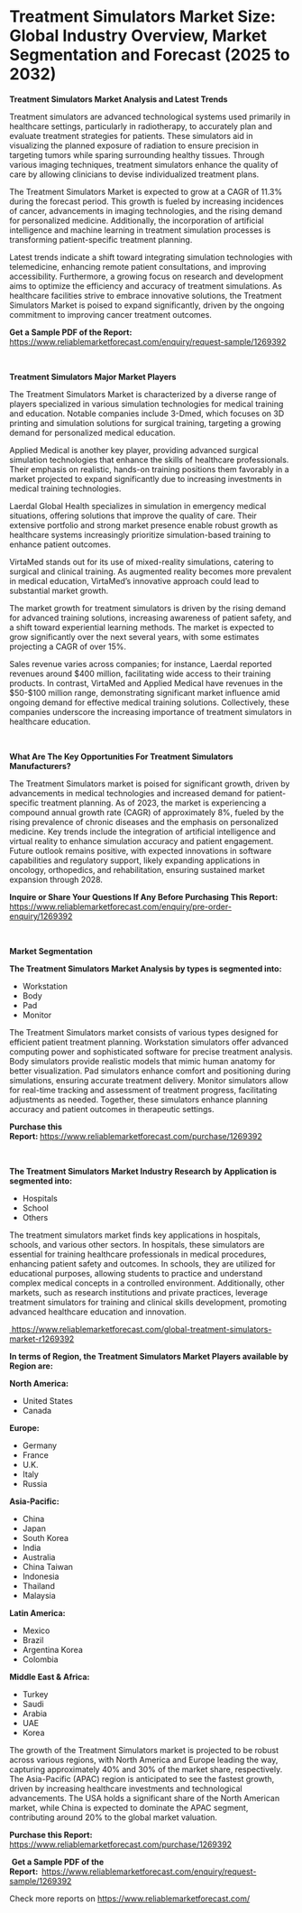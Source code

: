 <p><h1>Treatment Simulators Market Size: Global Industry Overview, Market Segmentation and Forecast (2025 to 2032)</h1></p><p><strong>Treatment Simulators Market Analysis and Latest Trends</strong></p>
<p><p>Treatment simulators are advanced technological systems used primarily in healthcare settings, particularly in radiotherapy, to accurately plan and evaluate treatment strategies for patients. These simulators aid in visualizing the planned exposure of radiation to ensure precision in targeting tumors while sparing surrounding healthy tissues. Through various imaging techniques, treatment simulators enhance the quality of care by allowing clinicians to devise individualized treatment plans.</p><p>The Treatment Simulators Market is expected to grow at a CAGR of 11.3% during the forecast period. This growth is fueled by increasing incidences of cancer, advancements in imaging technologies, and the rising demand for personalized medicine. Additionally, the incorporation of artificial intelligence and machine learning in treatment simulation processes is transforming patient-specific treatment planning.</p><p>Latest trends indicate a shift toward integrating simulation technologies with telemedicine, enhancing remote patient consultations, and improving accessibility. Furthermore, a growing focus on research and development aims to optimize the efficiency and accuracy of treatment simulations. As healthcare facilities strive to embrace innovative solutions, the Treatment Simulators Market is poised to expand significantly, driven by the ongoing commitment to improving cancer treatment outcomes.</p></p>
<p><strong>Get a Sample PDF of the Report:&nbsp;</strong> <a href="https://www.reliablemarketforecast.com/enquiry/request-sample/1269392?utm_campaign=3203&utm_medium=2&utm_source=Github&utm_content=ia&utm_term=24032025&utm_id=treatment-simulators">https://www.reliablemarketforecast.com/enquiry/request-sample/1269392</a></p>
<p>&nbsp;</p>
<p><strong>Treatment Simulators Major Market Players</strong></p>
<p><p>The Treatment Simulators Market is characterized by a diverse range of players specialized in various simulation technologies for medical training and education. Notable companies include 3-Dmed, which focuses on 3D printing and simulation solutions for surgical training, targeting a growing demand for personalized medical education.</p><p>Applied Medical is another key player, providing advanced surgical simulation technologies that enhance the skills of healthcare professionals. Their emphasis on realistic, hands-on training positions them favorably in a market projected to expand significantly due to increasing investments in medical training technologies.</p><p>Laerdal Global Health specializes in simulation in emergency medical situations, offering solutions that improve the quality of care. Their extensive portfolio and strong market presence enable robust growth as healthcare systems increasingly prioritize simulation-based training to enhance patient outcomes.</p><p>VirtaMed stands out for its use of mixed-reality simulations, catering to surgical and clinical training. As augmented reality becomes more prevalent in medical education, VirtaMed’s innovative approach could lead to substantial market growth.</p><p>The market growth for treatment simulators is driven by the rising demand for advanced training solutions, increasing awareness of patient safety, and a shift toward experiential learning methods. The market is expected to grow significantly over the next several years, with some estimates projecting a CAGR of over 15%.</p><p>Sales revenue varies across companies; for instance, Laerdal reported revenues around $400 million, facilitating wide access to their training products. In contrast, VirtaMed and Applied Medical have revenues in the $50-$100 million range, demonstrating significant market influence amid ongoing demand for effective medical training solutions. Collectively, these companies underscore the increasing importance of treatment simulators in healthcare education.</p></p>
<p>&nbsp;</p>
<p><strong>What Are The Key Opportunities For Treatment Simulators Manufacturers?</strong></p>
<p><p>The Treatment Simulators market is poised for significant growth, driven by advancements in medical technologies and increased demand for patient-specific treatment planning. As of 2023, the market is experiencing a compound annual growth rate (CAGR) of approximately 8%, fueled by the rising prevalence of chronic diseases and the emphasis on personalized medicine. Key trends include the integration of artificial intelligence and virtual reality to enhance simulation accuracy and patient engagement. Future outlook remains positive, with expected innovations in software capabilities and regulatory support, likely expanding applications in oncology, orthopedics, and rehabilitation, ensuring sustained market expansion through 2028.</p></p>
<p><strong>Inquire or Share Your Questions If Any Before Purchasing This Report:</strong> <a href="https://www.reliablemarketforecast.com/enquiry/pre-order-enquiry/1269392?utm_campaign=3203&utm_medium=2&utm_source=Github&utm_content=ia&utm_term=24032025&utm_id=treatment-simulators">https://www.reliablemarketforecast.com/enquiry/pre-order-enquiry/1269392</a></p>
<p>&nbsp;</p>
<p><strong>Market Segmentation</strong></p>
<p><strong>The Treatment Simulators Market Analysis by types is segmented into:</strong></p>
<p><ul><li>Workstation</li><li>Body</li><li>Pad</li><li>Monitor</li></ul></p>
<p><p>The Treatment Simulators market consists of various types designed for efficient patient treatment planning. Workstation simulators offer advanced computing power and sophisticated software for precise treatment analysis. Body simulators provide realistic models that mimic human anatomy for better visualization. Pad simulators enhance comfort and positioning during simulations, ensuring accurate treatment delivery. Monitor simulators allow for real-time tracking and assessment of treatment progress, facilitating adjustments as needed. Together, these simulators enhance planning accuracy and patient outcomes in therapeutic settings.</p></p>
<p><strong>Purchase this Report:&nbsp;</strong><a href="https://www.reliablemarketforecast.com/purchase/1269392?utm_campaign=3203&utm_medium=2&utm_source=Github&utm_content=ia&utm_term=24032025&utm_id=treatment-simulators">https://www.reliablemarketforecast.com/purchase/1269392</a></p>
<p>&nbsp;</p>
<p><strong>The Treatment Simulators Market Industry Research by Application is segmented into:</strong></p>
<p><ul><li>Hospitals</li><li>School</li><li>Others</li></ul></p>
<p><p>The treatment simulators market finds key applications in hospitals, schools, and various other sectors. In hospitals, these simulators are essential for training healthcare professionals in medical procedures, enhancing patient safety and outcomes. In schools, they are utilized for educational purposes, allowing students to practice and understand complex medical concepts in a controlled environment. Additionally, other markets, such as research institutions and private practices, leverage treatment simulators for training and clinical skills development, promoting advanced healthcare education and innovation.</p></p>
<p><a href="https://www.reliablemarketforecast.com/global-treatment-simulators-market-r1269392?utm_campaign=3203&utm_medium=2&utm_source=Github&utm_content=ia&utm_term=24032025&utm_id=treatment-simulators">&nbsp;https://www.reliablemarketforecast.com/global-treatment-simulators-market-r1269392</a></p>
<p><strong>In terms of Region, the Treatment Simulators Market Players available by Region are:</strong></p>
<p>
    <p> <strong> North America: </strong>
        <ul>
            <li>United States</li>
            <li>Canada</li>
        </ul>
        </p> 
    <p> <strong> Europe: </strong>
        <ul>
            <li>Germany</li>
            <li>France</li>
            <li>U.K.</li>
            <li>Italy</li>
            <li>Russia</li>
        </ul>
        </p> 
    <p> <strong> Asia-Pacific: </strong>
        <ul>
            <li>China</li>
            <li>Japan</li>
            <li>South Korea</li>
            <li>India</li>
            <li>Australia</li>
            <li>China Taiwan</li>
            <li>Indonesia</li>
            <li>Thailand</li>
            <li>Malaysia</li>
        </ul>
        </p> 
    <p> <strong> Latin America: </strong>
        <ul>
            <li>Mexico</li>
            <li>Brazil</li>
            <li>Argentina Korea</li>
            <li>Colombia</li>
        </ul>
        </p> 
    <p> <strong> Middle East & Africa: </strong>
        <ul>
            <li>Turkey</li>
            <li>Saudi</li>
            <li>Arabia</li>
            <li>UAE</li>
            <li>Korea</li>
        </ul>
    </p>
    </p>
<p><p>The growth of the Treatment Simulators market is projected to be robust across various regions, with North America and Europe leading the way, capturing approximately 40% and 30% of the market share, respectively. The Asia-Pacific (APAC) region is anticipated to see the fastest growth, driven by increasing healthcare investments and technological advancements. The USA holds a significant share of the North American market, while China is expected to dominate the APAC segment, contributing around 20% to the global market valuation.</p></p>
<p><strong>Purchase this Report: </strong><a href="https://www.reliablemarketforecast.com/purchase/1269392?utm_campaign=3203&utm_medium=2&utm_source=Github&utm_content=ia&utm_term=24032025&utm_id=treatment-simulators">https://www.reliablemarketforecast.com/purchase/1269392</a></p>
<p>&nbsp;<strong>Get a Sample PDF of the Report:&nbsp;&nbsp;</strong><a href="https://www.reliablemarketforecast.com/enquiry/request-sample/1269392?utm_campaign=3203&utm_medium=2&utm_source=Github&utm_content=ia&utm_term=24032025&utm_id=treatment-simulators">https://www.reliablemarketforecast.com/enquiry/request-sample/1269392</a></p>
<p><strong></strong></p>
<p>Check more reports on <a href="https://www.reliablemarketforecast.com/?utm_campaign=3203&utm_medium=2&utm_source=Github&utm_content=ia&utm_term=24032025&utm_id=treatment-simulators">https://www.reliablemarketforecast.com/</a></p>
